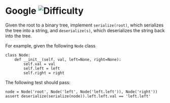 # Google ![Difficulty](https://img.shields.io/badge/-MEDIUM-yellow)
	
Given the root to a binary tree, implement `serialize(root)`, which serializes the tree into a
string, and `deserialize(s)`, which deserializes the string back into the tree.
	
For example, given the following `Node` class
	
```
class Node:
    def __init__(self, val, left=None, right=None):
        self.val = val
        self.left = left
        self.right = right
```
	
The following test should pass:
	
```
node = Node('root', Node('left', Node('left.left')), Node('right'))
assert deserialize(serialize(node)).left.left.val == 'left.left'
```
	
